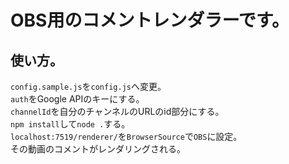 # OBS用のコメントレンダラーです。
## 使い方。
`config.sample.js`を`config.js`へ変更。  
`auth`をGoogle APIのキーにする。  
`channelId`を自分のチャンネルのURLのid部分にする。  
`npm install`して`node .`する。  
`localhost:7519/renderer/`を`BrowserSource`で`OBS`に設定。  
その動画のコメントがレンダリングされる。

